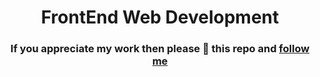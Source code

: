 
<head>
    <meta charset="UTF-8">
    <meta http-equiv="X-UA-Compatible" content="IE=edge">
    <meta name="viewport" content="width=device-width, initial-scale=1.0">
</head>
<body>
    <h1 align="center">FrontEnd Web Development </h1>
    <h3 align="center">If you appreciate my work then please 🌟 this repo and <a href="https://github.com/subhamengine">follow me</a></h2>
</body>
</html>
